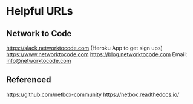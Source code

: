 # Helpful URLs

## Network to Code

https://slack.networktocode.com (Heroku App to get sign ups)
https://www.networktocode.com
https://blog.networktocode.com
Email: info@networktocode.com

## Referenced

https://github.com/netbox-community
https://netbox.readthedocs.io/
